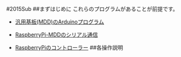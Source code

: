 #2015Sub
##まずはじめに
  これらのプログラムがあることが前提です。
  * [汎用基板(MDD)のArduinoプログラム](https://github.com/okayu9/ScrpMotor)

  * [RaspberryPi-MDDのシリアル通信](https://github.com/Owl8/RasPiMS)

  * [RaspberryPiのコントローラー](https://github.com/Owl8/RasPiDS3)
##各操作説明
